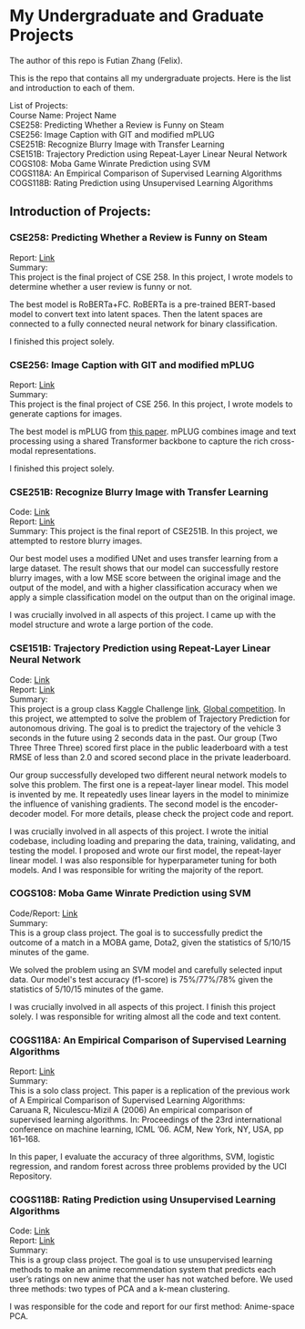 # My Undergraduate and Graduate Projects

The author of this repo is Futian Zhang (Felix).

This is the repo that contains all my undergraduate projects. Here is the list and introduction to each of them.

List of Projects:  
Course Name: Project Name  
CSE258: Predicting Whether a Review is Funny on Steam  
CSE256: Image Caption with GIT and modified mPLUG  
CSE251B: Recognize Blurry Image with Transfer Learning  
CSE151B: Trajectory Prediction using Repeat-Layer Linear Neural Network  
COGS108: Moba Game Winrate Prediction using SVM   
COGS118A: An Empirical Comparison of Supervised Learning Algorithms    
COGS118B: Rating Prediction using Unsupervised Learning Algorithms   


## Introduction of Projects:

### CSE258: Predicting Whether a Review is Funny on Steam    
Report: [Link](https://github.com/FelixZhang1999/My_Undergrad_Project/blob/main/CSE256_Final_Project.pdf)    
Summary:    
This project is the final project of CSE 258. In this project, I wrote models to determine whether a user review is funny or not.

The best model is RoBERTa+FC. RoBERTa is a pre-trained BERT-based model to convert text into latent spaces. Then the latent spaces are connected to a fully connected neural network for binary classification.

I finished this project solely.

### CSE256: Image Caption with GIT and modified mPLUG    
Report: [Link](https://github.com/FelixZhang1999/My_Undergrad_Project/blob/main/CSE256_Final_Project.pdf)    
Summary:     
This project is the final project of CSE 256. In this project, I wrote models to generate captions for images.

The best model is mPLUG from [this paper](https://arxiv.org/abs/2205.12005). mPLUG combines image and text processing using a shared Transformer backbone to capture the rich cross-modal representations.

I finished this project solely.

### CSE251B: Recognize Blurry Image with Transfer Learning    
Code: [Link](https://github.com/f6zhang/CSE251_Final)    
Report: [Link](https://github.com/millrogue/My_Undergrad_Project/blob/main/CSE251B_Final_Project.pdf)    
Summary:
This project is the final report of CSE251B. In this project, we attempted to restore blurry images. 

Our best model uses a modified UNet and uses transfer learning from a large dataset. The result shows that our model can successfully restore blurry images, with a low MSE score between the original image and the output of the model, and with a higher classification accuracy when we apply a simple classification model on the output than on the original image.

I was crucially involved in all aspects of this project. I came up with the model structure and wrote a large portion of the code.

### CSE151B: Trajectory Prediction using Repeat-Layer Linear Neural Network     
Code: [Link](https://github.com/f6zhang/CSE-151B-Final-Project)    
Report: [Link](https://github.com/millrogue/My_Undergrad_Project/tree/main/CSE151B:%20Trajectory%20Prediction%20using%20Repeat-Layer%20Linear%20Neural%20Network)    
Summary:  
This project is a group class Kaggle Challenge [link](https://www.kaggle.com/c/cse151b-spring#), [Global competition](https://eval.ai/web/challenges/challenge-page/454/overview). In this project, we attempted to solve the problem of Trajectory Prediction for autonomous driving. The goal is to predict the trajectory of the vehicle 3 seconds in the future using 2 seconds data in the past. Our group (Two Three Three Three) scored first place in the public leaderboard with a test RMSE of less than 2.0 and scored second place in the private leaderboard.

Our group successfully developed two different neural network models to solve this problem. The first one is a repeat-layer linear model. This model is invented by me. It repeatedly uses linear layers in the model to minimize the influence of vanishing gradients. The second model is the encoder-decoder model. For more details, please check the project code and report.

I was crucially involved in all aspects of this project. I wrote the initial codebase, including loading and preparing the data, training, validating, and testing the model. I proposed and wrote our first model, the repeat-layer linear model. I was also responsible for hyperparameter tuning for both models. And I was responsible for writing the majority of the report.


### COGS108: Moba Game Winrate Prediction using SVM   
Code/Report: [Link](https://github.com/millrogue/COGS108_Final_Project)    
Summary:  
This is a group class project. The goal is to successfully predict the outcome of a match in a MOBA game, Dota2, given the statistics of 5/10/15 minutes of the game.

We solved the problem using an SVM model and carefully selected input data. Our model's test accuracy (f1-score) is 75%/77%/78% given the statistics of 5/10/15 minutes of the game.

I was crucially involved in all aspects of this project. I finish this project solely. I was responsible for writing almost all the code and text content.

### COGS118A: An Empirical Comparison of Supervised Learning Algorithms   
Report: [Link](https://github.com/millrogue/My_Undergrad_Project/tree/main/COGS118A:%20An%20Empirical%20Comparison%20of%20Supervised%20Learning%20Algorithms)     
Summary:   
This is a solo class project. This paper is a replication of the previous work of A Empirical Comparison of Supervised Learning Algorithms:  
Caruana R, Niculescu-Mizil A (2006) An empirical comparison of supervised learning algorithms. In: Proceedings of the 23rd international conference on machine learning, ICML ’06. ACM, New York, NY, USA, pp 161–168.  

In this paper, I evaluate the accuracy of three algorithms, SVM, logistic regression, and random forest across three problems provided by the UCI Repository. 

### COGS118B: Rating Prediction using Unsupervised Learning Algorithms   
Code: [Link](https://github.com/FeiYin99/CCXXXIII---COGS-118B-Final-Project)    
Report: [Link](https://github.com/millrogue/My_Undergrad_Project/tree/main/COGS118B:%20Rating%20Prediction%20using%20Unsupervised%20Learning%20Algorithms)  
Summary:   
This is a group class project. The goal is to use unsupervised learning methods to  make an anime recommendation system that predicts each user’s ratings on new anime that the user has not watched before. We used three methods: two types of PCA and a k-mean clustering.

I was responsible for the code and report for our first method: Anime-space PCA.
